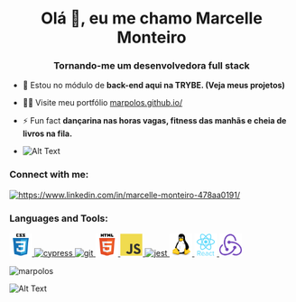<h1 align="center">Olá 👋, eu me chamo Marcelle Monteiro</h1>
<h3 align="center">Tornando-me um desenvolvedora full stack</h3>

- 🌱 Estou no módulo de **back-end aqui na TRYBE. (Veja meus projetos)**

- 👨‍💻 Visite meu portfólio [marpolos.github.io/](https://marpolos.github.io/)

- ⚡ Fun fact **dançarina nas horas vagas, fitness das manhãs e cheia de livros na fila.**
- ![Alt Text](https://media4.giphy.com/media/fw1im4D3MOLJnqm8TZ/giphy.gif?cid=ecf05e47v9z8xlrc9qf2sqx6itmqh4gnwxv7bq794h4nm4v6&rid=giphy.gif&ct=g)

<h3 align="left">Connect with me:</h3>
<p align="left">
<a href="https://www.linkedin.com/in/marcelle-monteiro-478aa0191/" target="blank"><img align="center" src="https://raw.githubusercontent.com/rahuldkjain/github-profile-readme-generator/master/src/images/icons/Social/linked-in-alt.svg" alt="https://www.linkedin.com/in/marcelle-monteiro-478aa0191/" height="30" width="40" /></a>
</p>

<h3 align="left">Languages and Tools:</h3>
<p align="left"> <a href="https://www.w3schools.com/css/" target="_blank" rel="noreferrer"> <img src="https://raw.githubusercontent.com/devicons/devicon/master/icons/css3/css3-original-wordmark.svg" alt="css3" width="40" height="40"/> </a> <a href="https://www.cypress.io" target="_blank" rel="noreferrer"> <img src="https://raw.githubusercontent.com/simple-icons/simple-icons/6e46ec1fc23b60c8fd0d2f2ff46db82e16dbd75f/icons/cypress.svg" alt="cypress" width="40" height="40"/> </a> <a href="https://git-scm.com/" target="_blank" rel="noreferrer"> <img src="https://www.vectorlogo.zone/logos/git-scm/git-scm-icon.svg" alt="git" width="40" height="40"/> </a> <a href="https://www.w3.org/html/" target="_blank" rel="noreferrer"> <img src="https://raw.githubusercontent.com/devicons/devicon/master/icons/html5/html5-original-wordmark.svg" alt="html5" width="40" height="40"/> </a> <a href="https://developer.mozilla.org/en-US/docs/Web/JavaScript" target="_blank" rel="noreferrer"> <img src="https://raw.githubusercontent.com/devicons/devicon/master/icons/javascript/javascript-original.svg" alt="javascript" width="40" height="40"/> </a> <a href="https://jestjs.io" target="_blank" rel="noreferrer"> <img src="https://www.vectorlogo.zone/logos/jestjsio/jestjsio-icon.svg" alt="jest" width="40" height="40"/> </a> <a href="https://www.linux.org/" target="_blank" rel="noreferrer"> <img src="https://raw.githubusercontent.com/devicons/devicon/master/icons/linux/linux-original.svg" alt="linux" width="40" height="40"/> </a> <a href="https://reactjs.org/" target="_blank" rel="noreferrer"> <img src="https://raw.githubusercontent.com/devicons/devicon/master/icons/react/react-original-wordmark.svg" alt="react" width="40" height="40"/> </a> <a href="https://redux.js.org" target="_blank" rel="noreferrer"> <img src="https://raw.githubusercontent.com/devicons/devicon/master/icons/redux/redux-original.svg" alt="redux" width="40" height="40"/> </a> </p>

<p><img align="center" src="https://github-readme-stats.vercel.app/api/top-langs?username=marpolos&show_icons=true&locale=en&layout=compact" alt="marpolos" /></p>

![Alt Text](https://media0.giphy.com/media/1eEH7dQ2xwN95RwGQf/giphy.gif?cid=ecf05e47kmn2tws6i27sqdddinjen6fl0popsqmoxf6viowm&rid=giphy.gif&ct=g)

